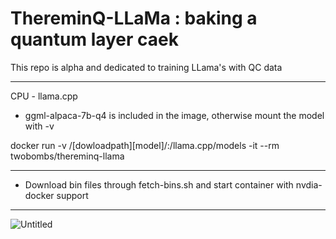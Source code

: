 # ThereminQ-LLaMa : baking a quantum layer caek

This repo is alpha and dedicated to training LLama's with QC data

--------

CPU - llama.cpp

- ggml-alpaca-7b-q4 is included in the image, otherwise mount the model with -v

docker run -v /[dowloadpath][model]/:/llama.cpp/models -it --rm twobombs/thereminq-llama

--------

- Download bin files through fetch-bins.sh and start container with nvdia-docker support

--------
![Untitled](https://user-images.githubusercontent.com/12692227/232248160-f4c2a3aa-fd19-4b62-b6f2-532ec44ca0e3.png)
